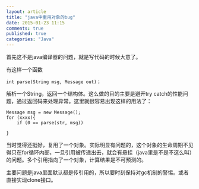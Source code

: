 ```yaml
---
layout: article
title: "java中重用对象的bug"
date: 2015-01-23 11:15
comments: true
published: true
categories: "Java"
---
```

  
  首先这不是java编译器的问题，就是写代码的时候大意了。

  有这样一个函数
  	
  	int parse(String msg, Message out)；

  解析一个String，返回一个结构体。这么做的目的主要是避开try catch的性能问题，通过返回码来处理异常。这里就很容易出现这样的用法了：

  	Message msg = new Message();
  	for (xxxx){
  		if (0 == parse(str, msg))

  	}

  当时觉得还挺好，复用了一个对象。实际明显有问题的，这个对象的生命周期不见得只在for循环内部，一旦引用被传递出去，就会有悬挂（java里是不是不这么叫）的问题。多个引用指向了一个对象，计算结果是不可预测的。

  主要问题是java里面默认都是传引用的，所以要时刻保持对gc机制的警惕。或者直接实现clone接口。